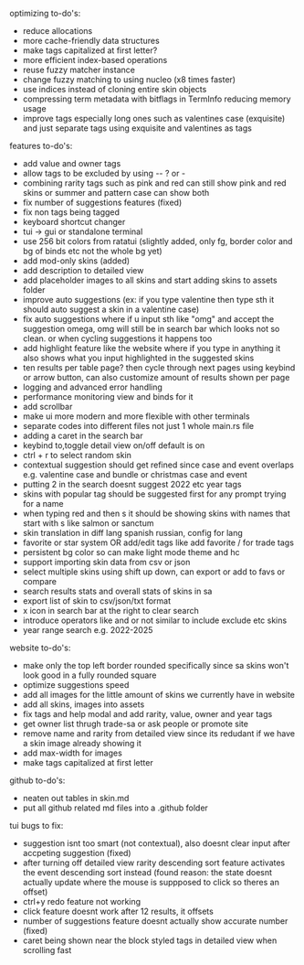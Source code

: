 optimizing to-do's:

- reduce allocations
- more cache-friendly data structures
- make tags capitalized at first letter?
- more efficient index-based operations
- reuse fuzzy matcher instance
- change fuzzy matching to using nucleo (x8 times faster)
- use indices instead of cloning entire skin objects
- compressing term metadata with bitflags in TermInfo reducing memory usage
- improve tags especially long ones such as valentines case (exquisite) and just separate tags using exquisite and valentines as tags

features to-do's:
- add value and owner tags
- allow tags to be excluded by using -- ? or -
- combining rarity tags such as pink and red can still show pink and red skins or summer and pattern case can show both
- fix number of suggestions features (fixed)
- fix non tags being tagged
- keyboard shortcut changer
- tui -> gui or standalone terminal
- use 256 bit colors from ratatui (slightly added, only fg, border color and bg of binds etc not the whole bg yet)
- add mod-only skins (added)
- add description to detailed view
- add placeholder images to all skins and start adding skins to assets folder
- improve auto suggestions (ex: if you type valentine then type sth it should auto suggest a skin in a valentine case)
- fix auto suggestions where if u input sth like "omg" and accept the suggestion omega, omg will still be in search bar which looks not so clean. or when cycling suggestions it happens too
- add highlight feature like the website where if you type in anything it also shows what you input highlighted in the suggested skins
- ten results per table page? then cycle through next pages using keybind or arrow button, can also customize amount of results shown per page
- logging and advanced error handling
- performance monitoring view and binds for it
- add scrollbar
- make ui more modern and more flexible with other terminals
- separate codes into different files not just 1 whole main.rs file
- adding a caret in the search bar
- keybind to,toggle detail view on/off default is on
- ctrl + r to select random skin
- contextual suggestion should get refined since case and event overlaps e.g. valentine case and bundle or christmas case and event
- putting 2 in the search doesnt suggest 2022 etc year tags
- skins with popular tag should be suggested first for any prompt trying for a name
- when typing red and then s it should be showing skins with names that start with s like salmon or sanctum
- skin translation in diff lang spanish russian, config for lang
- favorite or star system OR add/edit tags like add favorite / for trade tags
- persistent bg color so can make light mode theme and hc
- support importing skin data from csv or json
- select multiple skins using shift up down, can export or add to favs or compare
- search results stats and overall stats of skins in sa
- export list of skin to csv/json/txt format
- x icon in search bar at the right to clear search
- introduce operators like and or not similar to include exclude etc skins
- year range search e.g. 2022-2025

website to-do's:
- make only the top left border rounded specifically since sa skins won't look good in a fully rounded square
- optimize suggestions speed
- add all images for the little amount of skins we currently have in website
- add all skins, images into assets
- fix tags and help modal and add rarity, value, owner and year tags
- get owner list thrugh trade-sa or ask people or promote site
- remove name and rarity from detailed view since its redudant if we have a skin image already showing it
- add max-width for images
- make tags capitalized at first letter

github to-do's:
- neaten out tables in skin.md
- put all github related md files into a .github folder

tui bugs to fix:
- suggestion isnt too smart (not contextual), also doesnt clear input after accpeting suggestion (fixed)
- after turning off detailed view rarity descending sort feature activates the event descending sort instead (found reason: the state doesnt actually update where the mouse is suppposed to click so theres an offset)
- ctrl+y redo feature not working
- click feature doesnt work after 12 results, it offsets
- number of suggestions feature doesnt actually show accurate number (fixed)
- caret being shown near the block styled tags in detailed view when scrolling fast
